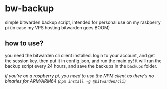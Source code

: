 # bw-backup
simple bitwarden backup script, intended for personal use on my rasbperry pi (in case my VPS hosting bitwarden goes BOOM)
## how to use?
you need the bitwarden cli client installed. login to your account, and get the session key. then put it in config.json, and run the main.py! it will run the backup script every 24 hours, and save the backups in the `backups` folder.

*if you're on a raspberry pi, you need to use the NPM client as there's no binaries for ARM/ARM64 (`npm install -g @bitwarden/cli`)*